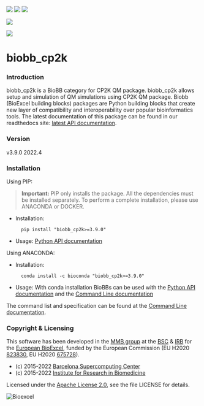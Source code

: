 [![](https://github.com/bioexcel/biobb_cp2k/actions/workflows/linting_and_testing.yml/badge.svg)](https://github.com/bioexcel/biobb_cp2k/actions/workflows/linting_and_testing.yml)
[![](https://codecov.io/gh/bioexcel/biobb_cp2k/branch/master/graph/badge.svg?token=1Z8OJMZOUR)](https://codecov.io/gh/bioexcel/biobb_cp2k)
[![](https://readthedocs.org/projects/biobb-cp2k/badge/?version=latest)](https://biobb-cp2k.readthedocs.io/en/latest/?badge=latest)

[![](https://img.shields.io/badge/install%20with-bioconda-brightgreen.svg?style=flat)](https://anaconda.org/bioconda/biobb_cp2k)
<!---[![](https://img.shields.io/badge/docker-Quay.io-blue)](https://quay.io/repository/biocontainers/biobb_cp2k?tab=tags)
[![](https://img.shields.io/badge/singularity-GalaxyProject-blue)](https://depot.galaxyproject.org/singularity/biobb_cp2k:3.9.0--pyhdfd78af_0)
-->

[![](https://img.shields.io/badge/License-Apache%202.0-blue.svg)](https://opensource.org/licenses/Apache-2.0)

# biobb_cp2k

### Introduction
biobb_cp2k is a BioBB category for CP2K QM package.
biobb_cp2k allows setup and simulation of QM simulations using CP2K QM package.
Biobb (BioExcel building blocks) packages are Python building blocks that
create new layer of compatibility and interoperability over popular
bioinformatics tools.
The latest documentation of this package can be found in our readthedocs site:
[latest API documentation](http://biobb_cp2k.readthedocs.io/en/latest/).

### Version
v3.9.0 2022.4

### Installation
Using PIP:

> **Important:** PIP only installs the package. All the dependencies must be installed separately. To perform a complete installation, please use ANACONDA or DOCKER.

* Installation:


        pip install "biobb_cp2k>=3.9.0"


* Usage: [Python API documentation](https://biobb-cp2k.readthedocs.io/en/latest/modules.html)

Using ANACONDA:

* Installation:


        conda install -c bioconda "biobb_cp2k>=3.9.0"


* Usage: With conda installation BioBBs can be used with the [Python API documentation](https://biobb-cp2k.readthedocs.io/en/latest/modules.html) and the [Command Line documentation](https://biobb-cp2k.readthedocs.io/en/latest/command_line.html)

<!---Using DOCKER:

* Installation:


        docker pull quay.io/biocontainers/biobb_cp2k:3.9.0--pyhdfd78af_0


* Usage:


        docker run quay.io/biocontainers/biobb_cp2k:3.9.0--pyhdfd78af_0

Using SINGULARITY:

**MacOS users**: it's strongly recommended to avoid Singularity and use **Docker** as containerization system.

* Installation:


        singularity pull --name biobb_cp2k.sif https://depot.galaxyproject.org/singularity/biobb_cp2k:3.9.0--pyhdfd78af_0


* Usage:


        singularity exec biobb_cp2k.sif <command>
-->

The command list and specification can be found at the [Command Line documentation](https://biobb-cp2k.readthedocs.io/en/latest/command_line.html).

### Copyright & Licensing
This software has been developed in the [MMB group](http://mmb.irbbarcelona.org) at the [BSC](http://www.bsc.es/) & [IRB](https://www.irbbarcelona.org/) for the [European BioExcel](http://bioexcel.eu/), funded by the European Commission (EU H2020 [823830](http://cordis.europa.eu/projects/823830), EU H2020 [675728](http://cordis.europa.eu/projects/675728)).

* (c) 2015-2022 [Barcelona Supercomputing Center](https://www.bsc.es/)
* (c) 2015-2022 [Institute for Research in Biomedicine](https://www.irbbarcelona.org/)

Licensed under the
[Apache License 2.0](https://www.apache.org/licenses/LICENSE-2.0), see the file LICENSE for details.

![](https://bioexcel.eu/wp-content/uploads/2019/04/Bioexcell_logo_1080px_transp.png "Bioexcel")
